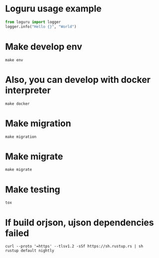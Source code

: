 # Loguru usage example
```python
from loguru import logger
logger.info("Hello {}", "World")
```
# Make develop env
```shell
make env
```
# Also, you can develop with docker interpreter
```shell
make docker
```
# Make migration
```shell
make migration
```
# Make migrate
```shell
make migrate
```
# Make testing
```shell
tox
```
# If build orjson, ujson dependencies failed
```shell
curl --proto '=https' --tlsv1.2 -sSf https://sh.rustup.rs | sh
rustup default nightly
```
